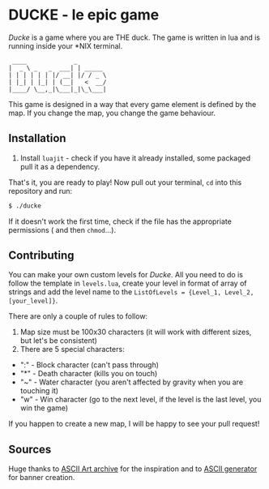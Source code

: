 # DUCKE - le epic game

*Ducke* is a game where you are THE duck. The game is written in lua and is running inside your \*NIX terminal.

```
 ____             _
|  _ \ _   _  ___| | _____
| | | | | | |/ __| |/ / _ \
| |_| | |_| | (__|   <  __/
|____/ \__,_|\___|_|\_\___|
```
This game is designed in a way that every game element is defined by the map. If you change the map, you change the game behaviour.

## Installation
1. Install `luajit` - check if you have it already installed, some packaged pull it as a dependency.

That's it, you are ready to play! Now pull out your terminal, `cd` into this repository and run:
```bash
$ ./ducke
```
If it doesn't work the first time, check if the file has the appropriate permissions ( and then `chmod`...).

## Contributing
You can make your own custom levels for *Ducke*. All you need to do is follow the template in `levels.lua`, create your level in format of array of strings and add the level name to the `ListOfLevels = {Level_1, Level_2, [your_level]}`.

There are only a couple of rules to follow:
1. Map size must be 100x30 characters (it will work with different sizes, but let's be consistent)
2. There are 5 special characters:
  * ":" - Block character (can't pass through)
  * "\*" - Death character (kills you on touch)
  * "~" - Water character (you aren't affected by gravity when you are touching it)
  * "w" - Win character (go to the next level, if the level is the last level, you win the game)

If you happen to create a new map, I will be happy to see your pull request!

## Sources
Huge thanks to [ASCII Art archive](https://www.asciiart.eu) for the inspiration and to [ASCII generator](https://ascii-generator.site) for banner creation.

